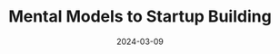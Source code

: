 ---
layout: layouts/list
eleventyExcludeFromCollections: true
eleventyNavigation:
  key: area-mental-models-to-startup-building
  title: Mental Models to Startup Building
  parent: area
eleventyComputed:
  collectionKey: area-mental-models-to-startup-building
title: Mental Models to Startup Building
date: 2024-03-09
---
